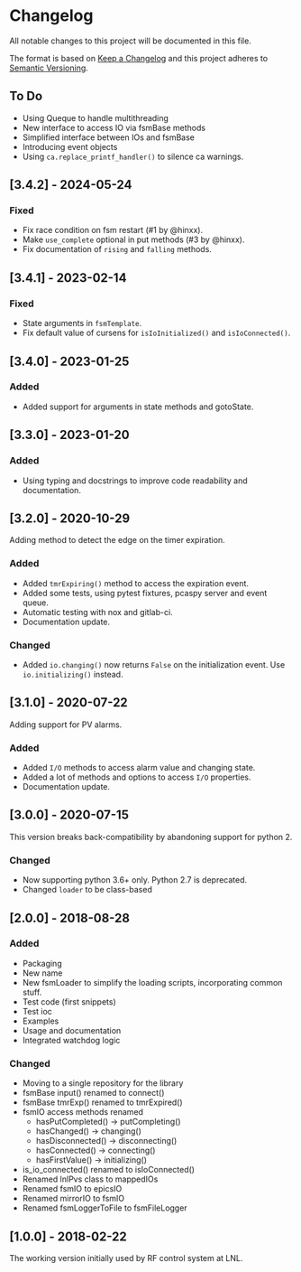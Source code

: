 # Changelog

All notable changes to this project will be documented in this file.

The format is based on [Keep a Changelog](http://keepachangelog.com/en/1.0.0/)
and this project adheres to [Semantic Versioning](http://semver.org/spec/v2.0.0.html).

## To Do

- Using Queque to handle multithreading
- New interface to access IO via fsmBase methods
- Simplified interface between IOs and fsmBase
- Introducing event objects
- Using ```ca.replace_printf_handler()``` to silence ca warnings.

## [3.4.2] - 2024-05-24

### Fixed

- Fix race condition on fsm restart (#1 by @hinxx).
- Make `use_complete` optional in put methods (#3 by @hinxx).
- Fix documentation of `rising` and `falling` methods.

## [3.4.1] - 2023-02-14

### Fixed
  
- State arguments in ``fsmTemplate``.
- Fix default value of cursens for ``isIoInitialized()`` and ``isIoConnected()``.

## [3.4.0] - 2023-01-25

### Added

- Added support for arguments in state methods and gotoState.

## [3.3.0] - 2023-01-20

### Added

- Using typing and docstrings to improve code readability and documentation.

## [3.2.0] - 2020-10-29

Adding method to detect the edge on the timer expiration.

### Added

- Added ``tmrExpiring()`` method to access the expiration event.
- Added some tests, using pytest fixtures, pcaspy server and event queue.
- Automatic testing with nox and gitlab-ci.
- Documentation update.

### Changed

- Added ``io.changing()`` now returns ``False`` on the initialization event. Use ``io.initializing()`` instead.

## [3.1.0] - 2020-07-22

Adding support for PV alarms.

### Added

- Added ``I/O`` methods to access alarm value and changing state.
- Added a lot of methods and options to access ``I/O`` properties.
- Documentation update.

## [3.0.0] - 2020-07-15

This version breaks back-compatibility by abandoning support for python 2.

### Changed

- Now supporting python 3.6+ only. Python 2.7 is deprecated.
- Changed ``loader`` to be class-based

## [2.0.0] - 2018-08-28

### Added

- Packaging
- New name
- New fsmLoader to simplify the loading scripts, incorporating common stuff.
- Test code (first snippets)
- Test ioc
- Examples
- Usage and documentation
- Integrated watchdog logic

### Changed

- Moving to a single repository for the library
- fsmBase input() renamed to connect()
- fsmBase tmrExp() renamed to tmrExpired()
- fsmIO access methods renamed
  - hasPutCompleted() -> putCompleting()
  - hasChanged() -> changing()
  - hasDisconnected() -> disconnecting()
  - hasConnected() -> connecting()
  - hasFirstValue() -> initializing()
- is_io_connected() renamed to isIoConnected()
- Renamed lnlPvs class to mappedIOs
- Renamed fsmIO to epicsIO
- Renamed mirrorIO to fsmIO
- Renamed fsmLoggerToFile to fsmFileLogger


## [1.0.0] - 2018-02-22

The working version initially used by RF control system at LNL.